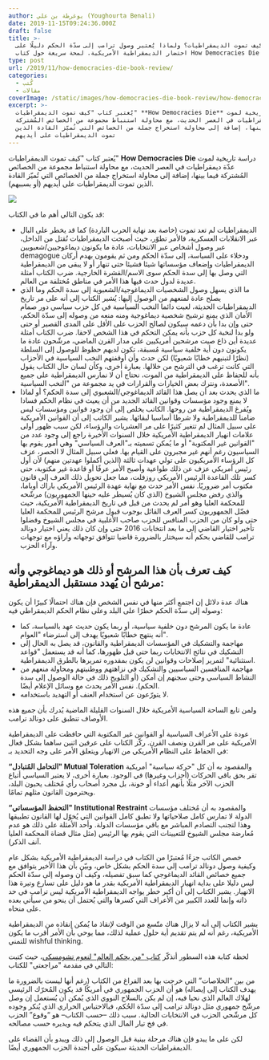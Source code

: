 ```yaml
---
author: يوغرطة بن علي (Youghourta Benali)
date: 2019-11-15T09:24:36.000Z
draft: false
title: >-
  كيف تموت الديمقراطيات؟ ولماذا يُعتبر وصول ترامب إلى سدّة الحكم دليلًا على
  احتضار الديمقراطية الأمريكية. لمحة سريعة حول كتاب How Democracies Die
type: post
url: /2019/11/how-democracies-die-book-review/
categories:
  - كُتب
  - مقالات
coverImage: /static/images/how-democracies-die-book-review/how-democracies-die.jpg
excerpt: >-
  يُعتبر كتاب "كيف تموت الديمقراطيات" **How Democracies Die** دراسة تاريخية لموت
  عدّة ديمقراطيات في العصر الحديث، مع محاولة استنباط مجموعة من الخصائص المُشتركة
  فيما بينها، إضافة إلى محاولة استخراج جملة من الخصائص التي تُميّز القادة الذين
  تموت الديمقراطيات على أيديهم
---
```

يُعتبر كتاب "كيف تموت الديمقراطيات" **How Democracies Die** دراسة تاريخية لموت عدّة ديمقراطيات في العصر الحديث، مع محاولة استنباط مجموعة من الخصائص المُشتركة فيما بينها، إضافة إلى محاولة استخراج جملة من الخصائص التي تُميّز القادة الذين تموت الديمقراطيات على أيديهم (أو بسببهم).

![](/static/images/how-democracies-die-book-review/how-democracies-die.jpg)

قد يكون التالي أهم ما في الكتاب:

-   الديمقراطيات لم تعد تموت (خاصة بعد نهاية الحرب الباردة) كما قد يخطر على البال عبر الانقلابات العسكرية، فالأمر تطوّر، حيث أصبحت الديمقراطيات تُقتل من الداخل، عبر وصول أشخاص عبر الانتخابات، عادة ما يكونون ديماغوجيين/شعبويين demagogue ودخلاء على السياسة، إلى سدّة الحكم ومن ثم يقومون بهدم أركان الديمقراطيات وإضعاف مؤسساتها شيئا فشيئا حتى تنهار أو لا يبقى من الديمقراطية التي وصل بها إلى سدة الحكم سوى الاسم/القشرة الخارجية. ضرب الكتاب أمثلة عديدة لدول حدث فيها هذا الأمر في مناطق مُختلفة من العالم.
-   ما الذي يسهل وصول الشخصيات الديماغوجية/الشعبوية إلى سدة الحكم وما الذي يصلح عادة لمنعهم من الوصول إليها: يُشير الكتاب إلى أنه على مر تاريخ الديمقراطيات الحديثة، لعبت دائما النخب السياسية في كل حزب سياسي دور صمام الأمان الذي يمنع ترشيح شخصية ديماغوجية ومنه منعه من وصوله إلى سدّة الحكم، حتى وإن بدا بأن دعمه سيكون لصالح الحزب على الأقل على المدى القصير أو حتى ولو بدا لنخبة كل حزب بأنه يمكن التحكم في هذا الشخص لاحقا. ضرب الكتاب أمثلة عديدة أين ذاع صيت مرشحين أمريكيين على مدار القرن الماضي، مرشّحون عادة ما يكونون دون أية خلفية سياسية مُسبقة، تكون لديهم حظوظ للوصول إلى السلطة (نظرًا لتبنيهم خطابًا شعبويًا) لكن حدث وأن أوقفتهم النخب السياسية في الأحزاب التي كانت ترغب في الترشح من خلالها. بعبارة أخرى، وكأن لسان حال الكتاب يقول بأنه للحفاظ على الديمقراطية من الموت، نحتاج أن لا نمارس الديمقراطية على جميع الأصعدة، ونترك بعض الخيارات والقرارات في يد مجموعة من "النخب السياسية".
-   ما الذي يحدث بعد أن يصل هذا القائد الديماغوجي/الشعبوي إلى سدة الحكم؟ أو لماذا لا يمنع وجود مؤسسات وقوانين القائد الجديد من أن يعيث في نظام الحكم فسادا ويُفرغ الديمقراطية من روحها. الكاتب يخلص إلى أن وجود قوانين ومؤسسات ليس ضامنا للديمقراطية ولا شرطا أساسيا لبقائها. يشير الكاتب إلى أن القوانين الأمريكية على سبيل المثال لم تتغير كثيرًا على مر العشريات والرؤساء، لكن سبب ظهور أولى علامات انهيار الديمقراطية الأمريكية خلال السنوات الأخيرة راجع إلى وجود عدد من "القوانين غير المكتوبة" أو ما يُمكن تسميته بـ"العرف السياسي" وهي أمور يقوم بها السياسيون رغم أنهم غير مجبرون على القيام بها. فعلى سبيل المثال لا الحصر، عزف كل الرؤساء الأمريكيون على تولي عهدات ثالثة (الذين أكملوا عهدتين منهم) لأن أول رئيس أمريكي عزف عن ذلك طواعية وأصبح الأمر عرفًا أو قاعدة غير مكتوبة، حتى كسر تلك القاعدة الرئيس الأمريكي روزفلت، مما جعل تحويل ذلك العرف إلى قانون مكتوب أمر ضروريًا. نفس الأمر حدث مع نهاية عهدة الرئيس الأمريكي باراك أوباما، والذي رفض مجلس الشيوخ (الذي كان يُسيطر عليه حينها الجمهوريون) مرشّحه للمحكمة العليا وهو أمر لم يحدث من قبل في تاريخ الديمقراطية الأمريكية، حيث فضّل الجمهوريون كسر العرف القائل بوجوب قبول مرشح الرئيس للمحكمة العليا حتى ولو كان من الحزب المنافس للحزب صاحب الأغلبية في مجلس الشيوخ وفضلوا تأخير اختيار القاضي إلى ما بعد انتخابات 2016 حتى وإن كان ذلك يعني اختيار دونالد ترامب للقاضي بحكم أنه سيختار بالضرورة قاضيا تتوافق توجهاته وآراؤه مع توجهات وآراء الحزب.

## كيف تعرف بأن هذا المرشح أو ذلك هو ديماغوجي وأنه مرشح أن يُهدد مستقبل الديمقراطية:

هناك عدة دلائل إن اجتمع أكثر منها في نفس الشخص فإن هناك احتمالًا كبيرًا أن يكون وصوله إلى سدّة الحكم خطرًا على البلد وعلى نظام الحكم الديمقراطي فيه:

-   عادة ما يكون المرشح دون خلفية سياسية، أو ربما يكون حديث عهد بالسياسة، كما أنه ينتهج خطابًا شعبويًا يهدف إلى استرضاء "العوام".
-   مهاجمة والتشكيك في المؤسسات الديمقراطية والقانون، قد يصل به الحال إلى التشكيك في نتائج الانتخابات ربما حتى قبل ظهورها، كما أنه قد يستعمل "قواعد استثنائية" لتمرير إصلاحات وقوانين لن يكون بمقدوره تمريرها بالطرق الديمقراطية.
-   مهاجمة المنافسين السياسيين والتشكيك في نزاهتهم ووطنيتهم ومحاولة منعهم من النشاط السياسي وحتى سجنهم إن أمكن (أو التلويح ذلك في حالة الوصول إلى سدة الحكم). نفس الأمر يحدث مع وسائل الإعلام أيضًا.
-   لا يتورّعون عن استخدام العنف أو التهديد باستخدامه.

ولمن تابع الساحة السياسية الأمريكية خلال السنوات القليلة الماضية يُدرك بأن جميع هذه الأوصاف تنطبق على دونالد ترامب.

عودة على الأعراف السياسية أو القوانين غير المكتوبة التي حافظت على الديمقراطية الأمريكية على مر القرن ونصف القرن. ركّز الكتاب على عرفين اثنين ساهما بشكل فعال في الحفاظ على النظام الأمريكي من الانهيار ويتعلق الأمر على وجه التحديد بـ:

**“التحامل المُتبادل" Mutual Toleration** والمقصود به أن كل "حركة سياسية" أمريكية تقر بحق باقي الحركات (أحزاب وغيرها) في الوجود. بعبارة أخرى، لا يعتبر السياسي أتباع الحزب الآخر مثلًا بأنهم أعداء أو خونة، بل مجرد أصحاب رأي مُختلف يحبون البلد، ويحترمون القانون مثلهم تمامًا.

**“التحفظ المؤسساتي" Institutional Restraint** والمقصود به أن مُختلف مؤسسات الدولة لا تمارس كامل صلاحياتها ولا تطبق كامل القوانين التي يُخوّل لها القانون تطبيقها وهذا لتجنب التصادم المباشر مع باقي مؤسسات الدولة. وأحد الأمثلة على ذلك هو عدم مُعارضة مجلس الشيوخ للتعيينات التي يقوم بها الرئيس (مثل مثال قضاة المحكمة العليا آنف الذكر).

خصص الكاتب جزءًا مُعتبرًا من الكتاب في دراسة الديمقراطية الأمريكية بشكل عام وكيفية وصول دونالد ترامب إلى سدة الحكم بشكل خاص، وبيّن بأن هذا الأخير يتوافق مع جميع خصائص القائد الديماغوجي كما سبق تفصيله، وكيف أن وصوله إلى سدّة الحكم ليس دليلا على بداية انهيار الديمقراطية الأمريكية بقدر ما هو دليل على تسارع وتيرة هذا الانهيار. يشير الكتاب إلى أن أكبر خطر يواجه الديمقراطية الأمريكية ليس ترامب في حد ذاته وإنما للعدد الكبير من الأعراف التي كسرها والتي يُحتمل أن ينحو من سيأتي بعده على منحاه.

يشير الكتاب إلى أنه لا يزال هناك متّسع من الوقت لإنقاذ ما يُمكن إنقاذه من الديمقراطية الأمريكية، رغم أنه لم يتم تقديم أية حلول عملية لذلك، مما يوحي بأن الأمر أقرب ما يكون للتمني wishful thinking.

لحظة كتابة هذه السطور أتذكّر [كتاب ](https://www.it-scoop.com/2016/08/who-rules-the-world-noam-chomsky/)["من يحكم العالم" لنعوم تشومسكي](https://www.it-scoop.com/2016/08/who-rules-the-world-noam-chomsky/)، حيث كتبت التالي في مقدمة "مراجعتي" للكتاب:

من بين “الخلاصات” التي خرجت بها بعد الفراغ من الكتاب (رغم أنها ليست بالضرورة ما يهدف الكتاب إلى إيصاله) هو أن الحزب الجمهوري في أمريكًا قد يكون المُحرّك الرئيسي لهلاك العالم الذي نحيا فيه، إن لم يكن بالسلاح النووي الذي يُمكن أن يُستعمل إن وصل مرشّح جمهوري مثل دونالد ترامب إلى سدّة الحُكم، فبالاحتباس الحراري الذي يُنكر وجوده كل مرشّحي الحزب في الانتخابات الحالية. سبب ذلك –حسب الكتاب– هو “وقوع” الحزب في فخ تيار المال الذي يتحكم فيه ويديره حسب مصالحه.

لكن على ما يبدو فإن هناك مرحلة بينية قبل الوصول إلى ذلك ويبدو بأن القضاء على الديمقراطيات الحديثة سيكون على أجندة الحزب الجمهوري أيضًا.
